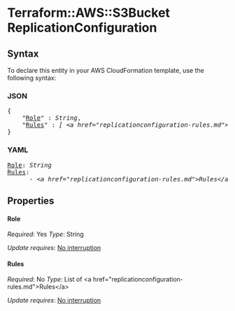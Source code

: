 # Terraform::AWS::S3Bucket ReplicationConfiguration

## Syntax

To declare this entity in your AWS CloudFormation template, use the following syntax:

### JSON

<pre>
{
    "<a href="#role" title="Role">Role</a>" : <i>String</i>,
    "<a href="#rules" title="Rules">Rules</a>" : <i>[ &lt;a href=&#34;replicationconfiguration-rules.md&#34;&gt;Rules&lt;/a&gt;, ... ]</i>
}
</pre>

### YAML

<pre>
<a href="#role" title="Role">Role</a>: <i>String</i>
<a href="#rules" title="Rules">Rules</a>: <i>
      - &lt;a href=&#34;replicationconfiguration-rules.md&#34;&gt;Rules&lt;/a&gt;</i>
</pre>

## Properties

#### Role

_Required_: Yes
_Type_: String

_Update requires_: [No interruption](https://docs.aws.amazon.com/AWSCloudFormation/latest/UserGuide/using-cfn-updating-stacks-update-behaviors.html#update-no-interrupt)

#### Rules

_Required_: No
_Type_: List of &lt;a href=&#34;replicationconfiguration-rules.md&#34;&gt;Rules&lt;/a&gt;

_Update requires_: [No interruption](https://docs.aws.amazon.com/AWSCloudFormation/latest/UserGuide/using-cfn-updating-stacks-update-behaviors.html#update-no-interrupt)

